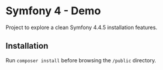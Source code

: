 # Symfony 4 - Demo

Project to explore a clean Symfony 4.4.5 installation features.

## Installation

Run `composer install` before browsing the `/public` directory.
